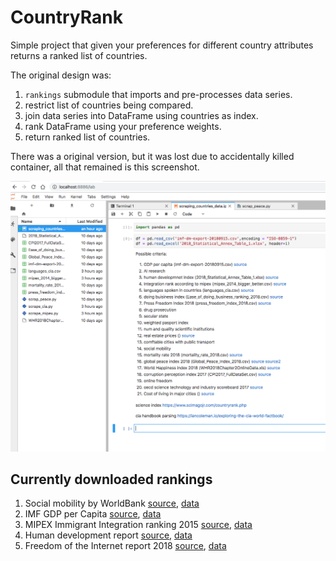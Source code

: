 # CountryRank

Simple project that given your preferences for different country attributes returns a ranked list of countries.

The original design was:
1) `rankings` submodule that imports and pre-processes data series.
2) restrict list of countries being compared.
3) join data series into DataFrame using countries as index.
4) rank DataFrame using your preference weights.
5) return ranked list of countries.

There was a original version, but it was lost due to accidentally killed container, all that remained is this screenshot.

![List of my preferences and some links to data](image.png)


## Currently downloaded rankings

1) Social mobility by WorldBank [source](http://www.worldbank.org/en/topic/poverty/brief/what-is-the-global-database-on-intergenerational-mobility-gdim), [data](./Raw_Data/GDIMMay2018.csv)
2) IMF GDP per Capita [source](https://www.imf.org/external/datamapper/NGDPDPC@WEO/OEMDC/ADVEC/WEOWORLD), [data](./Raw_Data/imf-dm-export-20181120.csv)
3) MIPEX Immigrant Integration ranking 2015 [source](http://mipex.eu), [data](./Raw_Data/policy_indicators_finalwebsite.xlsx)
4) Human development report [source](http://hdr.undp.org/en/data), [data](./Raw_Data/2018_statistical_annex_all.xlsx)
5) Freedom of the Internet report 2018 [source](https://freedomhouse.org/sites/default/files/FOTN_2018_Final%20Booklet_11_1_2018.pdf), [data](./Raw_Data/FOTN_2018_Final_Booklet_11_1_2018_global_ranking.csv)